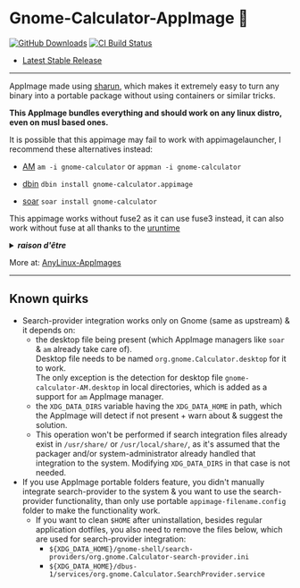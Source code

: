 # Gnome-Calculator-AppImage 🐧

[![GitHub Downloads](https://img.shields.io/github/downloads/pkgforge-dev/Gnome-Calculator-AppImage/total?logo=github&label=GitHub%20Downloads)](https://github.com/pkgforge-dev/Gnome-Calculator-AppImage/releases/latest)
[![CI Build Status](https://github.com//pkgforge-dev/Gnome-Calculator-AppImage/actions/workflows/blank.yml/badge.svg)](https://github.com/pkgforge-dev/Gnome-Calculator-AppImage/releases/latest)

* [Latest Stable Release](https://github.com/pkgforge-dev/Gnome-Calculator-AppImage/releases/latest)

---

AppImage made using [sharun](https://github.com/VHSgunzo/sharun), which makes it extremely easy to turn any binary into a portable package without using containers or similar tricks. 

**This AppImage bundles everything and should work on any linux distro, even on musl based ones.**

It is possible that this appimage may fail to work with appimagelauncher, I recommend these alternatives instead: 

* [AM](https://github.com/ivan-hc/AM) `am -i gnome-calculator` or `appman -i gnome-calculator`

* [dbin](https://github.com/xplshn/dbin) `dbin install gnome-calculator.appimage`

* [soar](https://github.com/pkgforge/soar) `soar install gnome-calculator`

This appimage works without fuse2 as it can use fuse3 instead, it can also work without fuse at all thanks to the [uruntime](https://github.com/VHSgunzo/uruntime)

<details>
  <summary><b><i>raison d'être</i></b></summary>
    <img src="https://github.com/user-attachments/assets/d40067a6-37d2-4784-927c-2c7f7cc6104b" alt="Inspiration Image">
  </a>
</details>

More at: [AnyLinux-AppImages](https://pkgforge-dev.github.io/Anylinux-AppImages/)

---

## Known quirks

- Search-provider integration works only on Gnome (same as upstream) & it depends on:
  - the desktop file being present (which AppImage managers like `soar` & `am` already take care of).  
    Desktop file needs to be named `org.gnome.Calculator.desktop` for it to work.  
    The only exception is the detection for desktop file `gnome-calculator-AM.desktop` in local directories, which is added as a support for `am` AppImage manager.
  - the `XDG_DATA_DIRS` variable having the `XDG_DATA_HOME` in path, which the AppImage will detect if not present + warn about & suggest the solution.
  - This operation won't be performed if search integration files already exist in `/usr/share/` or `/usr/local/share/`, as it's assumed that the packager and/or system-administrator already handled that integration to the system. Modifying `XDG_DATA_DIRS` in that case is not needed.
- If you use AppImage portable folders feature, you didn't manually integrate search-provider to the system & you want to use the search-provider functionality, than only use portable `appimage-filename.config` folder to make the functionality work.
  - If you want to clean `$HOME` after uninstallation, besides regular application dotfiles, you also need to remove the files below, which are used for search-provider integration:
    - `${XDG_DATA_HOME}/gnome-shell/search-providers/org.gnome.Calculator-search-provider.ini`
    - `${XDG_DATA_HOME}/dbus-1/services/org.gnome.Calculator.SearchProvider.service`
